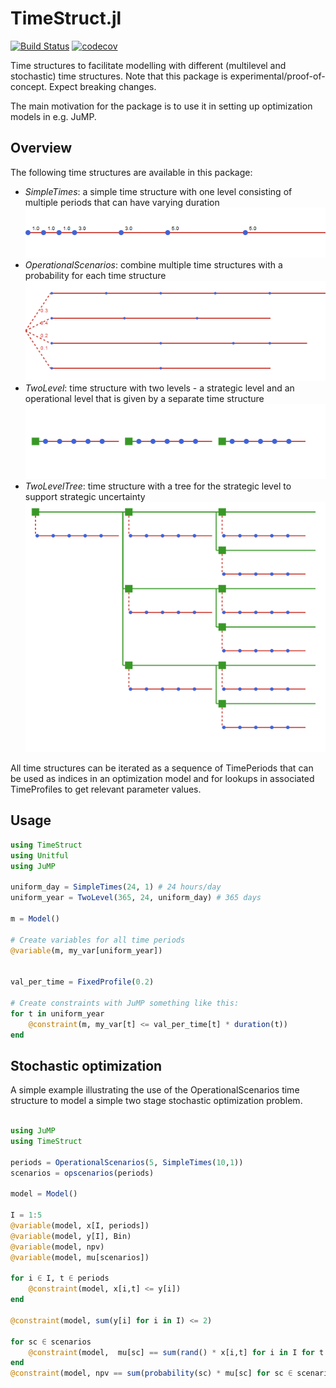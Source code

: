 # TimeStruct.jl

[![Build Status](https://github.com/trulsf/TimeStruct.jl/workflows/CI/badge.svg?branch=master)](https://github.com/trulsf/TimeStruct.jl/actions?query=workflow%3ACI)
[![codecov](https://codecov.io/gh/trulsf/TimeStruct.jl/branch/master/graph/badge.svg?token=n4qH6HCH0r)](https://codecov.io/gh/trulsf/TimeStruct.jl)

Time structures to facilitate modelling with different (multilevel and stochastic) time structures. Note that this package is experimental/proof-of-concept. Expect breaking changes.

The main motivation for the package is to use it in setting up optimization models in e.g. JuMP.

## Overview

The following time structures are available in this package:
- _SimpleTimes_: a simple time structure with one level consisting of multiple periods that can have varying duration
![simple times](doc/figs/simple_times.png)
- _OperationalScenarios_: combine multiple time structures with a probability for each time structure
![oeprational scenarios](doc/figs/opscen.png)
- _TwoLevel_: time structure with two levels - a strategic level and an operational level that is given by a separate time structure
![two level](doc/figs/twolevel.png)
- _TwoLevelTree_: time structure with a tree for the strategic level to support strategic uncertainty
![tree](doc/figs/regtree.png)

All time structures can be iterated as a sequence of TimePeriods that can be used as indices in an optimization model and for lookups in associated TimeProfiles to get relevant parameter values. 

## Usage

```julia
using TimeStruct
using Unitful
using JuMP

uniform_day = SimpleTimes(24, 1) # 24 hours/day
uniform_year = TwoLevel(365, 24, uniform_day) # 365 days

m = Model() 

# Create variables for all time periods
@variable(m, my_var[uniform_year])


val_per_time = FixedProfile(0.2)

# Create constraints with JuMP something like this:
for t in uniform_year
    @constraint(m, my_var[t] <= val_per_time[t] * duration(t))
end

```

## Stochastic optimization

A simple example illustrating the use of the OperationalScenarios time structure to model a
simple two stage stochastic optimization problem.

```julia

using JuMP
using TimeStruct

periods = OperationalScenarios(5, SimpleTimes(10,1))
scenarios = opscenarios(periods)

model = Model()

I = 1:5
@variable(model, x[I, periods])
@variable(model, y[I], Bin)
@variable(model, npv)
@variable(model, mu[scenarios])

for i ∈ I, t ∈ periods 
    @constraint(model, x[i,t] <= y[i])
end

@constraint(model, sum(y[i] for i in I) <= 2)

for sc ∈ scenarios
    @constraint(model,  mu[sc] == sum(rand() * x[i,t] for i in I for t ∈ periods))
end
@constraint(model, npv == sum(probability(sc) * mu[sc] for sc ∈ scenarios))
```